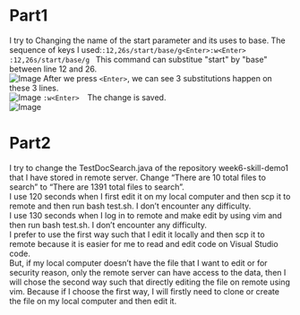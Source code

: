 # Part1
I try to Changing the name of the start parameter and its uses to base.
The sequence of keys I used:```:12,26s/start/base/g<Enter>:w<Enter>```<br>
```:12,26s/start/base/g ``` 
This command can substitue "start" by "base" between line 12 and 26.<br>
![Image](Picture1.png)
After we press ```<Enter>```, we can see 3 substitutions happen on these 3 lines.<br>
![Image](Picture2.png)
 ```:w<Enter>  ```The change is saved. <br>
![Image](Picture3.png)
# Part2
I try to change the TestDocSearch.java of the repository week6-skill-demo1 that I have stored in remote server. Change “There are 10 total files to search” to “There are 1391 total files to search”.<br>
I use 120 seconds when I first edit it on my local computer and then scp it to remote and then run bash test.sh. I don’t encounter any difficulty.<br>
I use 130 seconds when I log in to remote and make edit by using vim and then run bash test.sh. I don’t encounter any difficulty.<br>
I prefer to use the first way such that I edit it locally and then scp it to remote because it is easier for me to read and edit code on Visual Studio code.<br>
But, if my local computer doesn’t have the file that I want to edit or for security reason, only the remote server can have access to the data, then I will chose the second way such that directly editing the file on remote using vim. Because if I choose the first way, I will firstly need to clone or create the file on my local computer and then edit it.<br>
